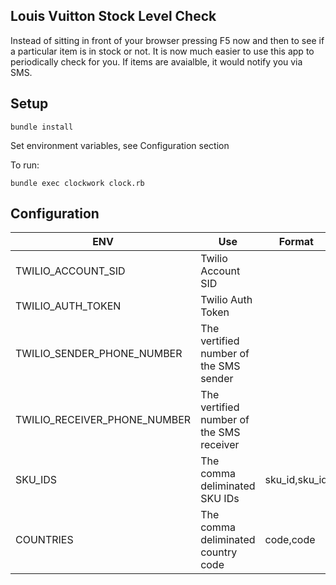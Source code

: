 ## Louis Vuitton Stock Level Check

Instead of sitting in front of your browser pressing F5 now and then to see if a particular item is in stock or not. It is now much easier to use this app to periodically check for you. If items are avaialble, it would notify you via SMS.

## Setup

`bundle install`

Set environment variables, see Configuration section

To run:

`bundle exec clockwork clock.rb`

## Configuration

ENV | Use | Format | Default
--- | --- | --- | ---
TWILIO_ACCOUNT_SID | Twilio Account SID | 
TWILIO_AUTH_TOKEN | Twilio Auth Token | 
TWILIO_SENDER_PHONE_NUMBER | The vertified number of the SMS sender |
TWILIO_RECEIVER_PHONE_NUMBER | The vertified number of the SMS receiver |
SKU_IDS | The comma deliminated SKU IDs | sku_id,sku_id |
COUNTRIES | The comma deliminated country code | code,code |